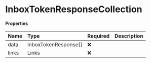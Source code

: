 # InboxTokenResponseCollection

**Properties**

| Name  | Type                 | Required | Description |
| :---- | :------------------- | :------- | :---------- |
| data  | InboxTokenResponse[] | ❌       |             |
| links | Links                | ❌       |             |
